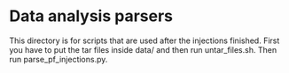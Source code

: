 # Data analysis parsers

This directory is for scripts that are used after the injections finished.
First you have to put the tar files inside data/ and then run untar_files.sh. Then run parse_pf_injections.py.